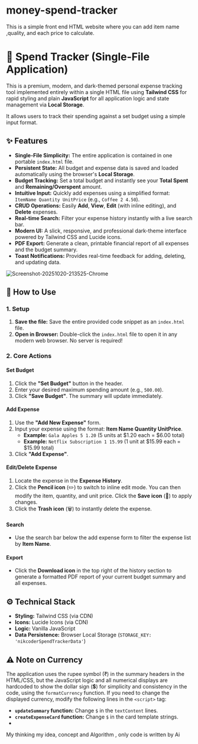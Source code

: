 # money-spend-tracker
This is a  simple front end HTML website where you can add item name ,quality, and each price to calculate.

# 💸 Spend Tracker (Single-File Application)

This is a premium, modern, and dark-themed personal expense tracking tool implemented entirely within a single HTML file using **Tailwind CSS** for rapid styling and plain **JavaScript** for all application logic and state management via **Local Storage**.

It allows users to track their spending against a set budget using a simple input format.

## ✨ Features

* **Single-File Simplicity:** The entire application is contained in one portable `index.html` file.
* **Persistent State:** All budget and expense data is saved and loaded automatically using the browser's **Local Storage**.
* **Budget Tracking:** Set a total budget and instantly see your **Total Spent** and **Remaining/Overspent** amount.
* **Intuitive Input:** Quickly add expenses using a simplified format: `ItemName Quantity UnitPrice` (e.g., `Coffee 2 4.50`).
* **CRUD Operations:** Easily **Add**, **View**, **Edit** (with inline editing), and **Delete** expenses.
* **Real-time Search:** Filter your expense history instantly with a live search bar.
* **Modern UI:** A slick, responsive, and professional dark-theme interface powered by Tailwind CSS and Lucide icons.
* **PDF Export:** Generate a clean, printable financial report of all expenses and the budget summary.
* **Toast Notifications:** Provides real-time feedback for adding, deleting, and updating data.

<img src="https://i.ibb.co/Tqbny1bb/Screenshot-20251020-213525-Chrome.jpg" alt="Screenshot-20251020-213525-Chrome" border="0">


## 🚀 How to Use

### 1. Setup

1.  **Save the file:** Save the entire provided code snippet as an `index.html` file.
2.  **Open in Browser:** Double-click the `index.html` file to open it in any modern web browser. No server is required!

### 2. Core Actions

#### Set Budget
1.  Click the **"Set Budget"** button in the header.
2.  Enter your desired maximum spending amount (e.g., `500.00`).
3.  Click **"Save Budget"**. The summary will update immediately.

#### Add Expense
1.  Use the **"Add New Expense"** form.
2.  Input your expense using the format: **Item Name Quantity UnitPrice**.
    * **Example:** `Gala Apples 5 1.20` (5 units at $1.20 each = $6.00 total)
    * **Example:** `Netflix Subscription 1 15.99` (1 unit at $15.99 each = $15.99 total)
3.  Click **"Add Expense"**.

#### Edit/Delete Expense
1.  Locate the expense in the **Expense History**.
2.  Click the **Pencil icon** (✏️) to switch to inline edit mode. You can then modify the item, quantity, and unit price. Click the **Save icon** (💾) to apply changes.
3.  Click the **Trash icon** (🗑️) to instantly delete the expense.

#### Search
* Use the search bar below the add expense form to filter the expense list by **Item Name**.

#### Export
* Click the **Download icon** in the top right of the history section to generate a formatted PDF report of your current budget summary and all expenses.

## ⚙️ Technical Stack

* **Styling:** Tailwind CSS (via CDN)
* **Icons:** Lucide Icons (via CDN)
* **Logic:** Vanilla JavaScript
* **Data Persistence:** Browser Local Storage (`STORAGE_KEY: 'nikcoderSpendTrackerData'`)

## ⚠️ Note on Currency

The application uses the rupee symbol (₹) in the summary headers in the HTML/CSS, but the JavaScript logic and all numerical displays are hardcoded to show the dollar sign (**$**) for simplicity and consistency in the code, using the `formatCurrency` function. If you need to change the displayed currency, modify the following lines in the `<script>` tag:

* **`updateSummary` function:** Change `$` in the `textContent` lines.
* **`createExpenseCard` function:** Change `$` in the card template strings.
* 

My thinking my idea, concept and Algorithm , only code is written by Ai
